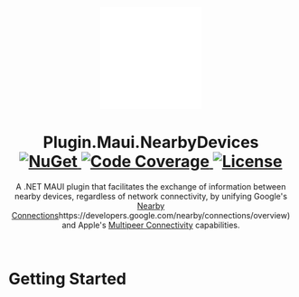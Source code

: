 <div align="center">
  <picture>
    <img alt="Plugin.Maui.NearbyDevices Logo" src=".assets/nuget.svg" width="180">
  </picture>

  <h1>
    Plugin.Maui.NearbyDevices
    <div align="center">
    <a href="https://www.nuget.org/packages/Plugin.Maui.NearbyDevices" target="_blank">
      <img src="https://img.shields.io/nuget/v/Plugin.Maui.NearbyDevices.svg?style=flat-square&label=nuget" alt="NuGet">
    </a>
    <a href="https://codecov.io/gh/phunkeler/Plugin.Maui.NearbyConnections" target="_blank">
      <img src="https://codecov.io/gh/phunkeler/Plugin.Maui.NearbyConnections/graph/badge.svg?token=UY5YNK57EZ" alt="Code Coverage"/>
    </a>
    <a href="https://github.com/phunkeler/Plugin.Maui.NearbyDevices/blob/main/LICENSE" target="_blank">
      <img src="https://img.shields.io/github/license/phunkeler/Plugin.Maui.NearbyDevices?style=flat-square" alt="License">
    </a>
  </div>
  </h1>

  <p align="center">
    A .NET MAUI plugin that facilitates the exchange of information between nearby devices, regardless of network connectivity, by unifying Google's <a href="https://developers.google.com/nearby/connections/overview">Nearby Connections</a>https://developers.google.com/nearby/connections/overview) and Apple's <a href="https://developer.apple.com/documentation/multipeerconnectivity">Multipeer Connectivity</a> capabilities.
  </p>

</br>
</div>

# Getting Started
